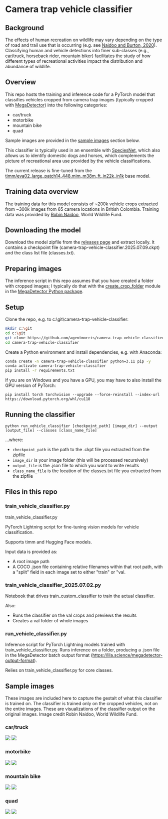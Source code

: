 # Camera trap vehicle classifier

## Background

The effects of human recreation on wildlife may vary depending on the type of road and trail use that is occurring (e.g. see [Naidoo and Burton, 2020](https://conbio.onlinelibrary.wiley.com/doi/full/10.1111/csp2.271)).  Classifying human and vehicle detections into finer sub-classes (e.g., car/truck, horseback rider, mountain biker) facilitates the study of how different types of recreational activities impact the distribution and abundance of wildlife. 


## Overview

This repo hosts the training and inference code for a PyTorch model that classifies vehicles cropped from camera trap images (typically cropped with [MegaDetector](https://github.com/agentmorris/MegaDetector)) into the following categories:

* car/truck
* motorbike
* mountain bike
* quad

Sample images are provided in the <a href="#sample-images">sample images</a> section below.

This classifier is typically used in an ensemble with [SpeciesNet](https://github.com/google/cameratrapai), which also allows us to identify domestic dogs and horses, which complements the picture of recreational area use provided by the vehicle classifications.

The current release is fine-tuned from the [timm/eva02_large_patch14_448.mim_m38m_ft_in22k_in1k](https://huggingface.co/timm/eva02_large_patch14_448.mim_m38m_ft_in22k_in1k) base model.


## Training data overview

The training data for this model consists of ~200k vehicle crops extracted from ~300k images from 65 camera locations in British Colombia.  Training data was provided by [Robin Naidoo](https://www.worldwildlife.org/experts/robin-naidoo), World Wildlife Fund.


## Downloading the model

Download the model zipfile from the [releases page](https://github.com/agentmorris/camera-trap-vehicle-classifier/releases) and extract locally.  It contains a checkpoint file (camera-trap-vehicle-classifier.2025.07.09.ckpt) and the class list file (classes.txt).


## Preparing images

The inference script in this repo assumes that you have created a folder with cropped images; I typically do that with the [create_crop_folder](https://megadetector.readthedocs.io/en/latest/postprocessing.html#module-megadetector.postprocessing.create_crop_folder) module in the [MegaDetector Python package](https://pypi.org/project/megadetector/).


## Setup

Clone the repo, e.g. to c:\git\camera-trap-vehicle-classifier:

```bash
mkdir c:\git
cd c:\git
git clone https://github.com/agentmorris/camera-trap-vehicle-classifier
cd camera-trap-vehicle-classifier
```

Create a Python environment and install dependencies, e.g. with Anaconda:

```bash
conda create -n camera-trap-vehicle-classifier python=3.11 pip -y
conda activate camera-trap-vehicle-classifier
pip install -r requirements.txt
```

If you are on Windows and you have a GPU, you may have to also install the GPU version of PyTorch:

`pip install torch torchvision --upgrade --force-reinstall --index-url https://download.pytorch.org/whl/cu118`


## Running the classifier

`python run_vehicle_classifier [checkpoint_path] [image_dir] --output [output_file] --classes [class_name_file]`

...where:

* `checkpoint_path` is the path to the .ckpt file you extracted from the zipfile
* `image_dir` is your image folder (this will be processed recursively)
* `output_file` is the .json file to which you want to write results
* `class_name_file` is the location of the classes.txt file you extracted from the zipfile


## Files in this repo

### train_vehicle_classifier.py

train_vehicle_classifier.py

PyTorch Lightning script for fine-tuning vision models for vehicle classification.

Supports timm and Hugging Face models.

Input data is provided as:

* A root image path
* A COCO .json file containing relative filenames within that root path, with a "split" field in each
  image set to either "train" or "val.


### train_vehicle_classifier_2025.07.02.py

Notebook that drives train_custom_classifier to train the actual classifier.

Also:

* Runs the classifier on the val crops and previews the results
* Creates a val folder of whole images


### run_vehicle_classifier.py

Inference script for PyTorch Lightning models trained with train_vehicle_classifier.py.
Runs inference on a folder, producing a .json file in the MegaDetector batch output format
(https://lila.science/megadetector-output-format).

Relies on train_vehicle_classifier.py for core classes.


## Sample images

These images are included here to capture the gestalt of what this classifier is trained on.  The classifier is trained only on the cropped vehicles, not on the entire images.  These are visualizations of the classifier output on the original images.  Image credit Robin Naidoo, World Wildlife Fund.

### car/truck

![](images/car_truck_00.jpg)
![](images/car_truck_01.jpg)

### motorbike

![](images/motorbike_00.jpg)
![](images/motorbike_01.jpg)

### mountain bike

![](images/mountain_biker_00.jpg)
![](images/mountain_biker_01.jpg)

### quad

![](images/quad_00.jpg)
![](images/quad_01.jpg)

